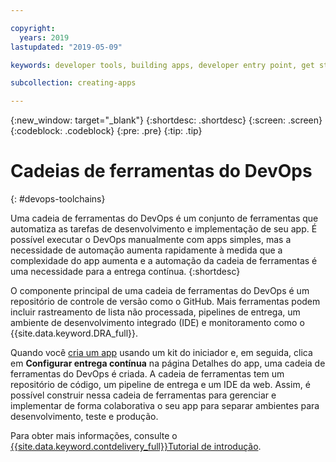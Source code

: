 ```yaml
---

copyright:
  years: 2019
lastupdated: "2019-05-09"

keywords: developer tools, building apps, developer entry point, get started coding, DevOps, toolchain

subcollection: creating-apps

---
```

{:new_window: target="_blank"}
{:shortdesc: .shortdesc}
{:screen: .screen}
{:codeblock: .codeblock}
{:pre: .pre}
{:tip: .tip}

# Cadeias de ferramentas do DevOps
{: #devops-toolchains}

Uma cadeia de ferramentas do DevOps é um conjunto de ferramentas que automatiza as tarefas de desenvolvimento e implementação de seu app. É possível executar o DevOps manualmente com apps simples, mas a necessidade de automação aumenta rapidamente à medida que a complexidade do app aumenta e a automação da cadeia de ferramentas é uma necessidade para a entrega contínua.
{:shortdesc}

O componente principal de uma cadeia de ferramentas do DevOps é um repositório de controle de versão como o GitHub. Mais ferramentas podem incluir rastreamento de lista não processada, pipelines de entrega, um ambiente de desenvolvimento integrado (IDE) e monitoramento como o {{site.data.keyword.DRA_full}}.

Quando você [cria um app](/docs/apps?topic=creating-apps-tutorial-getting-started#create-getting-started) usando um kit do iniciador e, em seguida, clica em **Configurar entrega contínua** na página Detalhes do app, uma cadeia de ferramentas do DevOps é criada. A cadeia de ferramentas tem um repositório de código, um pipeline de entrega e um IDE da web. Assim, é possível construir nessa cadeia de ferramentas para gerenciar e implementar de forma colaborativa o seu app para separar ambientes para desenvolvimento, teste e produção.

Para obter mais informações, consulte o [{{site.data.keyword.contdelivery_full}}Tutorial de introdução](/docs/services/ContinuousDelivery?topic=ContinuousDelivery-getting-started).
